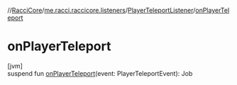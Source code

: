 //[RacciCore](../../../index.md)/[me.racci.raccicore.listeners](../index.md)/[PlayerTeleportListener](index.md)/[onPlayerTeleport](on-player-teleport.md)

# onPlayerTeleport

[jvm]\
suspend fun [onPlayerTeleport](on-player-teleport.md)(event: PlayerTeleportEvent): Job
